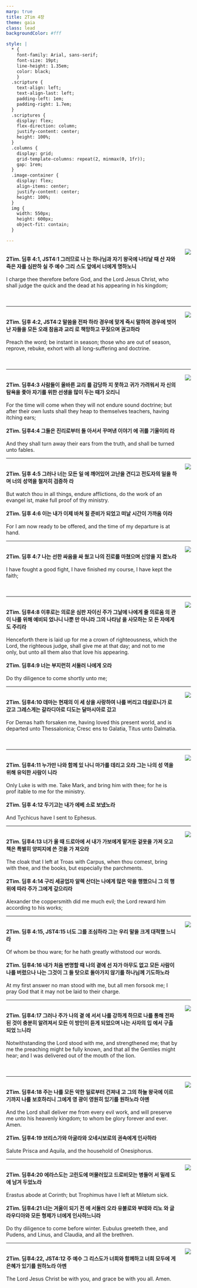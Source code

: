 ```yaml
---
marp: true
title: 2Tim 4장
theme: gaia
class: lead
backgroundColor: #fff

style: |
  * {
    font-family: Arial, sans-serif;
    font-size: 19pt;
    line-height: 1.35em;
    color: black;
    }
  .scripture {
    text-align: left;
    text-align-last: left;
    padding-left: 1em;
    padding-right: 1.7em;
  }
  .scriptures {
    display: flex;
    flex-direction: column;
    justify-content: center;
    height: 100%;
  }
  .columns {
    display: grid;
    grid-template-columns: repeat(2, minmax(0, 1fr));
    gap: 1rem;
  }
  .image-container {
    display: flex;
    align-items: center;
    justify-content: center;
    height: 100%;
  }
  img {
    width: 550px;
    height: 600px;
    object-fit: contain;
  }

---
```


<div class="columns">
  <div class="scriptures">
    <br>
    <div class="scripture">
      <b>2Tim. 딤후 4:1, JST4:1 그러므로 나 는 하나님과 자기 왕국에 나타날 때 산 자와 죽은 자를 심판하 실 주 예수 그리 스도 앞에서 너에게 명하노니 
      </b>
    </div>
    <br>
    <div class="scripture">I charge thee therefore before God, and the Lord Jesus Christ, who shall judge the quick and the dead at his appearing in his kingdom; 
    </div>
    <br>
    <div class="scripture">
      <b>
      </b>
    </div>
    <br>
    <div class="scripture">
    </div>         
  </div>
  <div class="image-container">
    <img src='../../pictures/picture_19.jpg'>
  </div>
</div>

---

<div class="columns">
  <div class="scriptures">
    <br>
    <div class="scripture">
      <b>2Tim. 딤후 4:2, JST4:2 말씀을 전파 하라 경우에 맞게 즉시 말하여 경우에 벗어난 자들을 모든 오래 참음과 교리 로 책망하고 꾸짖으며 권고하라 
      </b>
    </div>
    <br>
    <div class="scripture">Preach the word; be instant in season; those who are out of season, reprove, rebuke, exhort with all long-suffering and doctrine. 
    </div>
    <br>
    <div class="scripture">
      <b>
      </b>
    </div>
    <br>
    <div class="scripture">
    </div>         
  </div>
  <div class="image-container">
    <img src='../../pictures/picture_69.jpg'>
  </div>
</div>

---

<div class="columns">
  <div class="scriptures">
    <br>
    <div class="scripture">
      <b>2Tim. 딤후4:3 사람들이 올바른 교리 를 감당하 지 못하고 귀가 가려워서 자 신의 탐욕을 좇아 자기를 위한 선생을 많이 두는 때가 오리니 
      </b>
    </div>
    <br>
    <div class="scripture">For the time will come when they will not endure sound doctrine; but after their own lusts shall they heap to themselves teachers, having itching ears; 
    </div>
    <br>
    <div class="scripture">
      <b>2Tim. 딤후4:4 그들은 진리로부터 돌 아서서 꾸며낸 이야기 에 귀를 기울이리 라 
      </b>
    </div>
    <br>
    <div class="scripture">And they shall turn away their ears from the truth, and shall be turned unto fables. 
    </div>         
  </div>
  <div class="image-container">
    <img src='../../pictures/picture_88.jpg'>
  </div>
</div>

---

<div class="columns">
  <div class="scriptures">
    <br>
    <div class="scripture">
      <b>2Tim. 딤후 4:5 그러나 너는 모든 일 에 깨어있어 고난을 견디고 전도자의 일을 하며 너의 성역을 철저히 검증하 라 
      </b>
    </div>
    <br>
    <div class="scripture">But watch thou in all things, endure afflictions, do the work of an evangel ist, make full proof of thy ministry. 
    </div>
    <br>
    <div class="scripture">
      <b>2Tim. 딤후 4:6 이는 내가 이제 바쳐 질 준비가 되었고 떠날 시간이 가까움 이라 
      </b>
    </div>
    <br>
    <div class="scripture">For I am now ready to be offered, and the time of my departure is at hand. 
    </div>         
  </div>
  <div class="image-container">
    <img src='../../pictures/picture_167.jpg'>
  </div>
</div>

---

<div class="columns">
  <div class="scriptures">
    <br>
    <div class="scripture">
      <b>2Tim. 딤후 4:7 나는 선한 싸움을 싸 웠고 나의 진로를 마쳤으며 신앙을 지 켰노라 
      </b>
    </div>
    <br>
    <div class="scripture">I have fought a good fight, I have finished my course, I have kept the faith; 
    </div>
    <br>
    <div class="scripture">
      <b>
      </b>
    </div>
    <br>
    <div class="scripture">
    </div>         
  </div>
  <div class="image-container">
    <img src='../../pictures/picture_2.jpg'>
  </div>
</div>

---

<div class="columns">
  <div class="scriptures">
    <br>
    <div class="scripture">
      <b>2Tim. 딤후4:8 이후로는 의로운 심판 자이신 주가 그날에 나에게 줄 의로움 의 관이 나를 위해 예비되 었나니 나뿐 만 아니라 그의 나타남 을 사모하는 모 든 자에게도 주리라 
      </b>
    </div>
    <br>
    <div class="scripture">Henceforth there is laid up for me a crown of righteousness, which the Lord, the righteous judge, shall give me at that day; and not to me only, but unto all them also that love his appearing. 
    </div>
    <br>
    <div class="scripture">
      <b>2Tim. 딤후4:9 너는 부지런히 서둘러 나에게 오라 
      </b>
    </div>
    <br>
    <div class="scripture">Do thy diligence to come shortly unto me; 
    </div>         
  </div>
  <div class="image-container">
    <img src='../../pictures/picture_29.jpg'>
  </div>
</div>

---

<div class="columns">
  <div class="scriptures">
    <br>
    <div class="scripture">
      <b>2Tim. 딤후4:10 데마는 현재의 이 세 상을 사랑하여 나를 버리고 데살로니가 로 갔고 그레스게는 갈라디아로 디도는 달마시아로 갔고 
      </b>
    </div>
    <br>
    <div class="scripture">For Demas hath forsaken me, having loved this present world, and is departed unto Thessalonica; Cresc ens to Galatia, Titus unto Dalmatia. 
    </div>
    <br>
    <div class="scripture">
      <b>
      </b>
    </div>
    <br>
    <div class="scripture">
    </div>         
  </div>
  <div class="image-container">
    <img src='../../pictures/picture_33.jpg'>
  </div>
</div>

---

<div class="columns">
  <div class="scriptures">
    <br>
    <div class="scripture">
      <b>2Tim. 딤후4:11 누가만 나와 함께 있 나니 마가를 데리고 오라 그는 나의 성 역을 위해 유익한 사람이 니라 
      </b>
    </div>
    <br>
    <div class="scripture">Only Luke is with me. Take Mark, and bring him with thee; for he is prof itable to me for the ministry. 
    </div>
    <br>
    <div class="scripture">
      <b>2Tim. 딤후 4:12 두기고는 내가 에베 소로 보냈노라 
      </b>
    </div>
    <br>
    <div class="scripture">And Tychicus have I sent to Ephesus. 
    </div>         
  </div>
  <div class="image-container">
    <img src='../../pictures/picture_40.jpg'>
  </div>
</div>

---

<div class="columns">
  <div class="scriptures">
    <br>
    <div class="scripture">
      <b>2Tim. 딤후4:13 너가 올 때 드로아에 서 내가 가보에게 맡겨둔 겉옷을 가져 오고 책은 특별히 양피지에 쓴 것을 가 져오라 
      </b>
    </div>
    <br>
    <div class="scripture">The cloak that I left at Troas with Carpus, when thou comest, bring with thee, and the books, but especially the parchments. 
    </div>
    <br>
    <div class="scripture">
      <b>2Tim. 딤후 4:14 구리 세공업자 알렉 산더는 나에게 많은 악을 행했으니 그 의 행위에 따라 주가 그에게 갚으리라 
      </b>
    </div>
    <br>
    <div class="scripture">Alexander the coppersmith did me much evil; the Lord reward him according to his works; 
    </div>         
  </div>
  <div class="image-container">
    <img src='../../pictures/picture_94.jpg'>
  </div>
</div>

---

<div class="columns">
  <div class="scriptures">
    <br>
    <div class="scripture">
      <b>2Tim. 딤후 4:15, JST4:15 너도 그를 조심하라 그는 우리 말을 크게 대적했 느니라 
      </b>
    </div>
    <br>
    <div class="scripture">Of whom be thou ware; for he hath greatly withstood our words. 
    </div>
    <br>
    <div class="scripture">
      <b>2Tim. 딤후4:16 내가 처음 변명할 때 나의 곁에 선 자가 아무도 없고 모든 사람이 나를 버렸으나 나는 그것이 그 들 탓으로 돌아가지 않기를 하나님께 기도하노라 
      </b>
    </div>
    <br>
    <div class="scripture">At my first answer no man stood with me, but all men forsook me; I pray God that it may not be laid to their charge. 
    </div>         
  </div>
  <div class="image-container">
    <img src='../../pictures/picture_52.jpg'>
  </div>
</div>

---

<div class="columns">
  <div class="scriptures">
    <br>
    <div class="scripture">
      <b>2Tim. 딤후4:17 그러나 주가 나의 곁 에 서서 나를 강하게 하므로 나를 통해 전파된 것이 충분히 알려져서 모든 이 방인이 듣게 되었으며 나는 사자의 입 에서 구출되었 느니라 
      </b>
    </div>
    <br>
    <div class="scripture">Notwithstanding the Lord stood with me, and strengthened me; that by me the preaching might be fully known, and that all the Gentiles might hear; and I was delivered out of the mouth of the lion. 
    </div>
    <br>
    <div class="scripture">
      <b>
      </b>
    </div>
    <br>
    <div class="scripture">
    </div>         
  </div>
  <div class="image-container">
    <img src='../../pictures/picture_170.jpg'>
  </div>
</div>

---

<div class="columns">
  <div class="scriptures">
    <br>
    <div class="scripture">
      <b>2Tim. 딤후4:18 주는 나를 모든 악한 일로부터 건져내 고 그의 하늘 왕국에 이르기까지 나를 보호하리니 그에게 영 광이 영원히 있기를 원하노라 아멘 
      </b>
    </div>
    <br>
    <div class="scripture">And the Lord shall deliver me from every evil work, and will preserve me unto his heavenly kingdom; to whom be glory forever and ever. Amen. 
    </div>
    <br>
    <div class="scripture">
      <b>2Tim. 딤후4:19 브리스가와 아굴라와 오네시보로의 권속에게 인사하라 
      </b>
    </div>
    <br>
    <div class="scripture">Salute Prisca and Aquila, and the household of Onesiphorus. 
    </div>         
  </div>
  <div class="image-container">
    <img src='../../pictures/picture_152.jpg'>
  </div>
</div>

---

<div class="columns">
  <div class="scriptures">
    <br>
    <div class="scripture">
      <b>2Tim. 딤후4:20 에라스도는 고린도에 머물러있고 드로비모는 병들어 서 밀레 도에 남겨 두었노라 
      </b>
    </div>
    <br>
    <div class="scripture">Erastus abode at Corinth; but Trophimus have I left at Miletum sick. 
    </div>
    <br>
    <div class="scripture">
      <b>2Tim. 딤후4:21 너는 겨울이 되기 전 에 서둘러 오라 유불로와 부데와 리노 와 글라우디아와 모든 형제가 너에게 인사하느니라 
      </b>
    </div>
    <br>
    <div class="scripture">Do thy diligence to come before winter. Eubulus greeteth thee, and Pudens, and Linus, and Claudia, and all the brethren. 
    </div>         
  </div>
  <div class="image-container">
    <img src='../../pictures/picture_173.jpg'>
  </div>
</div>

---

<div class="columns">
  <div class="scriptures">
    <br>
    <div class="scripture">
      <b>2Tim. 딤후4:22, JST4:12 주 예수 그 리스도가 너희와 함께하고 너희 모두에 게 은혜가 있기를 원하노라 아멘 
      </b>
    </div>
    <br>
    <div class="scripture">The Lord Jesus Christ be with you, and grace be with you all. Amen.
    </div>
    <br>
    <div class="scripture">
      <b>
      </b>
    </div>
    <br>
    <div class="scripture">
    </div>         
  </div>
  <div class="image-container">
    <img src='../../pictures/picture_103.jpg'>
  </div>
</div>

